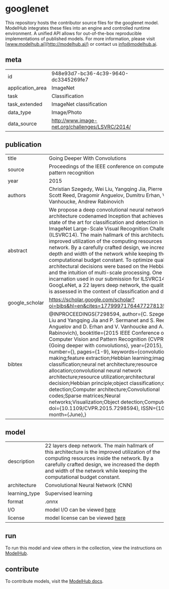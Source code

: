 # googlenet

This repository hosts the contributor source files for the googlenet model. ModelHub integrates these files into an engine and controlled runtime environment. A unified API allows for out-of-the-box reproducible implementations of published models. For more information, please visit [www.modelhub.ai](http://modelhub.ai/) or contact us [info@modelhub.ai](mailto:info@modelhub.ai).

## meta

|                  |                                                 |
| ---------------- | ----------------------------------------------- |
| id               | 948e93d7-bc36-4c39-9640-dc3345269fe7            |
| application_area | ImageNet                                        |
| task             | Classification                                  |
| task_extended    | ImageNet classification                         |
| data_type        | Image/Photo                                     |
| data_source      | http://www.image-net.org/challenges/LSVRC/2014/ |

## publication

|                |                                                                                                                                                                                                                                                                                                                                                                                                                                                                                                                                                                                                                                                                                                                                                                                                                                          |
| -------------- | ---------------------------------------------------------------------------------------------------------------------------------------------------------------------------------------------------------------------------------------------------------------------------------------------------------------------------------------------------------------------------------------------------------------------------------------------------------------------------------------------------------------------------------------------------------------------------------------------------------------------------------------------------------------------------------------------------------------------------------------------------------------------------------------------------------------------------------------- |
| title          | Going Deeper With Convolutions                                                                                                                                                                                                                                                                                                                                                                                                                                                                                                                                                                                                                                                                                                                                                                                                           |
| source         | Proceedings of the IEEE conference on computer vision and pattern recognition                                                                                                                                                                                                                                                                                                                                                                                                                                                                                                                                                                                                                                                                                                                                                            |
| year           | 2015                                                                                                                                                                                                                                                                                                                                                                                                                                                                                                                                                                                                                                                                                                                                                                                                                                     |
| authors        | Christian Szegedy, Wei Liu, Yangqing Jia, Pierre Sermanet, Scott Reed, Dragomir Anguelov, Dumitru Erhan, Vincent Vanhoucke, Andrew Rabinovich                                                                                                                                                                                                                                                                                                                                                                                                                                                                                                                                                                                                                                                                                            |
| abstract       | We propose a deep convolutional neural network architecture codenamed Inception that achieves the new state of the art for classification and detection in the ImageNet Large-Scale Visual Recognition Challenge 2014 (ILSVRC14). The main hallmark of this architecture is the improved utilization of the computing resources inside the network. By a carefully crafted design, we increased the depth and width of the network while keeping the computational budget constant. To optimize quality, the architectural decisions were based on the Hebbian principle and the intuition of multi-scale processing. One particular incarnation used in our submission for ILSVRC14 is called GoogLeNet, a 22 layers deep network, the quality of which is assessed in the context of classification and detection.                     |
| google_scholar | https://scholar.google.com/scholar?oi=bibs&hl=en&cites=17799971764477278135&as_sdt=5                                                                                                                                                                                                                                                                                                                                                                                                                                                                                                                                                                                                                                                                                                                                                     |
| bibtex         | @INPROCEEDINGS{7298594, author={C. Szegedy and Wei Liu and Yangqing Jia and P. Sermanet and S. Reed and D. Anguelov and D. Erhan and V. Vanhoucke and A. Rabinovich}, booktitle={2015 IEEE Conference on Computer Vision and Pattern Recognition (CVPR)}, title={Going deeper with convolutions}, year={2015}, volume={}, number={}, pages={1-9}, keywords={convolution;decision making;feature extraction;Hebbian learning;image classification;neural net architecture;resource allocation;convolutional neural network architecture;resource utilization;architectural decision;Hebbian principle;object classification;object detection;Computer architecture;Convolutional codes;Sparse matrices;Neural networks;Visualization;Object detection;Computer vision}, doi={10.1109/CVPR.2015.7298594}, ISSN={1063-6919}, month={June},} |

## model

|               |                                                                                                                                                                                                                                                                           |
| ------------- | ------------------------------------------------------------------------------------------------------------------------------------------------------------------------------------------------------------------------------------------------------------------------- |
| description   | 22 layers deep network. The main hallmark of this architecture is the improved utilization of the computing resources inside the network. By a carefully crafted design, we increased the depth and width of the network while keeping the computational budget constant. |
| architecture  | Convolutional Neural Network (CNN)                                                                                                                                                                                                                                        |
| learning_type | Supervised learning                                                                                                                                                                                                                                                       |
| format        | .onnx                                                                                                                                                                                                                                                                     |
| I/O           | model I/O can be viewed [here](contrib_src/model/config.json)                                                                                                                                                                                                             |
| license       | model license can be viewed [here](contrib_src/license/model)                                                                                                                                                                                                             |

## run

To run this model and view others in the collection, view the instructions on [ModelHub](http://app.modelhub.ai/).

## contribute

To contribute models, visit the [ModelHub docs](https://modelhub.readthedocs.io/en/latest/).
